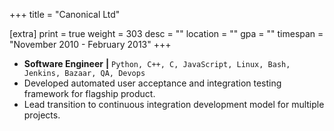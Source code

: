 +++
title = "Canonical Ltd"

[extra]
print = true
weight = 303
desc = ""
location = ""
gpa = ""
timespan = "November 2010 - February 2013"
+++
* __Software Engineer__ __\|__ `Python, C++, C, JavaScript, Linux, Bash, Jenkins, Bazaar, QA, Devops`
* Developed automated user acceptance and integration testing framework for flagship product.
* Lead transition to continuous integration development model for multiple projects.
